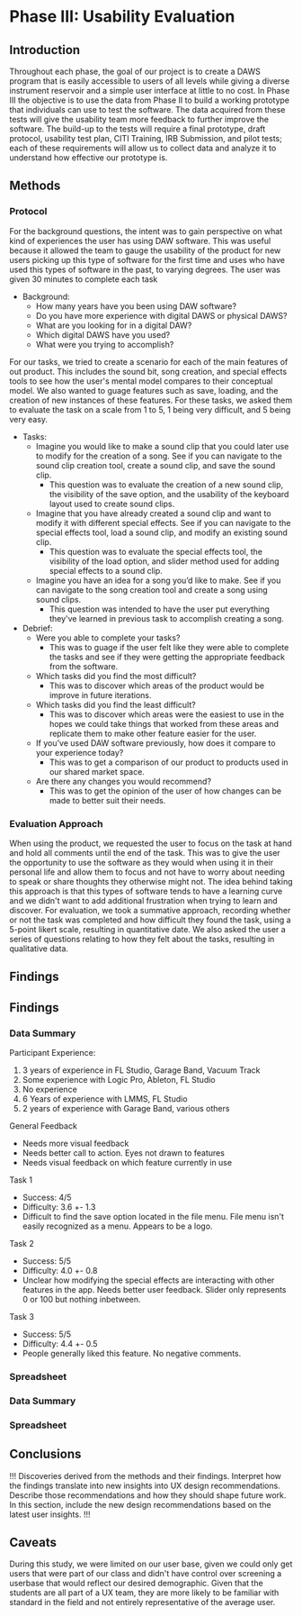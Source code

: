 # Phase III: Usability Evaluation

## Introduction

Throughout each phase, the goal of our project is to create a DAWS program that is easily accessible to users of all levels while giving a diverse instrument reservoir and a simple user interface at little to no cost. In Phase III the objective is to use the data from Phase II to build a working prototype that individuals can use to test the software. The data acquired from these tests will give the usability team more feedback to further improve the software. The build-up to the tests will require a final prototype, draft protocol, usability test plan, CITI Training, IRB Submission, and pilot tests; each of these requirements will allow us to collect data and analyze it to understand how effective our prototype is.

## Methods

<!--!!! Describe research methods you used to discover new insights, which explains the purpose of each. Provide enough detail that someone would be able to faithfully reproduce your research. !!!-->

### Protocol
For the background questions, the intent was to gain perspective on what kind of experiences the user has using DAW software. This was useful because it allowed the team to gauge the usability of the product for new users picking up this type of software for the first time and uses who have used this types of software in the past, to varying degrees. The user was given 30 minutes to complete each task
- Background:
  - How many years have you been using DAW software?
  - Do you have more experience with digital DAWS or physical DAWS?
  - What are you looking for in a digital DAW?
  - Which digital DAWS have you used?
  - What were you trying to accomplish?

For our tasks, we tried to create a scenario for each of the main features of out product. This includes the sound bit, song creation, and special effects tools to see how the user's mental model compares to their conceptual model. We also wanted to guage features such as save, loading, and the creation of new instances of these features. For these tasks, we asked them to evaluate the task on a scale from 1 to 5, 1 being very difficult, and 5 being very easy.
- Tasks:
  - Imagine you would like to make a sound clip that you could later use to modify for the creation of a song. See if you can navigate to the sound clip creation tool, create a sound clip, and save the sound clip.
    - This question was to evaluate the creation of a new sound clip, the visibility of the save option, and the usability of the keyboard layout used to create sound clips. 
  - Imagine that you have already created a sound clip and want to modify it with different special effects. See if you can navigate to the special effects tool, load a sound clip, and modify an existing sound clip.
    - This question was to evaluate the special effects tool, the visibility of the load option, and slider method used for adding special effects to a sound clip.
  - Imagine you have an idea for a song you’d like to make. See if you can navigate to the song creation tool and create a song using sound clips.
    - This question was intended to have the user put everything they've learned in previous task to accomplish creating a song.
- Debrief:
  - Were you able to complete your tasks?
    - This was to guage if the user felt like they were able to complete the tasks and see if they were getting the appropriate feedback from the software.
  - Which tasks did you find the most difficult?
    - This was to discover which areas of the product would be improve in future iterations.
  - Which tasks did you find the least difficult?
    - This was to discover which areas were the easiest to use in the hopes we could take things that worked from these areas and replicate them to make other feature easier for the user.
  - If you’ve used DAW software previously, how does it compare to your experience today?
    - This was to get a comparison of our product to products used in our shared market space.
  - Are there any changes you would recommend?
    - This was to get the opinion of the user of how changes can be made to better suit their needs.

### Evaluation Approach
When using the product, we requested the user to focus on the task at hand and hold all comments until the end of the task. This was to give the user the opportunity to use the software as they would when using it in their personal life and allow them to focus and not have to worry about needing to speak or share thoughts they otherwise might not. The idea behind taking this approach is that this types of software tends to have a learning curve and we didn't want to add additional frustration when trying to learn and discover. 
For evaluation, we took a summative approach, recording whether or not the task was completed and how difficult they found the task, using a 5-point likert scale, resulting in quantitative date. We also asked the user a series of questions relating to how they felt about the tasks, resulting in qualitative data.

## Findings

<!--!!! For each research method, detail each of the findings point-by-point to clarify new discoveries of users' needs !!!-->

## Findings

<!--!!! For each research method, detail each of the findings point-by-point to clarify new discoveries of users' needs !!!-->

### Data Summary
Participant Experience:
  1. 3 years of experience in FL Studio, Garage Band, Vacuum Track
  2. Some experience with Logic Pro, Ableton, FL Studio
  3. No experience
  4. 6 Years of experience with LMMS, FL Studio
  5. 2 years of experience with Garage Band, various others

General Feedback
  - Needs more visual feedback
  - Needs better call to action. Eyes not drawn to features
  - Needs visual feedback on which feature currently in use

Task 1
  - Success: 4/5
  - Difficulty: 3.6 +- 1.3
  - Difficult to find the save option located in the file menu. File menu isn't easily recognized as a menu. Appears to be a logo.

Task 2
  - Success: 5/5
  - Difficulty: 4.0 +- 0.8
  - Unclear how modifying the special effects are interacting with other features in the app. Needs better user feedback. Slider only represents 0 or 100 but nothing inbetween.

Task 3
  - Success: 5/5
  - Difficulty: 4.4 +- 0.5
  - People generally liked this feature. No negative comments.

### Spreadsheet

### Data Summary

### Spreadsheet


## Conclusions

!!! Discoveries derived from the methods and their findings. Interpret how the findings translate into new insights into UX design recommendations. Describe those recommendations and how they should shape future work. In this section, include the new design recommendations based on the latest user insights. !!!

## Caveats

<!--!!! Considerations and/or limitations to the methods you chose and the findings/conclusions drawn from them. In other words, give warnings if there are limitations to your research such as not being able to find enough users of a particular demographic, the methods not being able to expose certain information, assumptions you made, etc. !!! -->

During this study, we were limited on our user base, given we could only get users that were part of our class and didn't have control over screening a userbase that would reflect our desired demographic. Given that the students are all part of a UX team, they are more likely to be familiar with standard in the field and not entirely representative of the average user.

